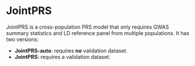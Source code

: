 # JointPRS
JointPRS is a cross-population PRS model that only requires GWAS summary statistics and LD reference panel from multiple populations. It has two versions: 
- **JointPRS-auto**: requires **no** validation dataset.
- **JointPRS**: requires a validation dataset. 

